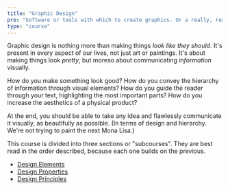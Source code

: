```yaml
---
title: "Graphic Design"
pre: "Software or tools with which to create graphics. Or a really, really strong imagination ;)"
type: "course"
---
```


Graphic design is nothing more than making things _look like they should_. It's present in every aspect of our lives, not just art or paintings. It's about making things look _pretty_, but moreso about communicating _information_ visually.

How do you make something look good? How do you convey the hierarchy of information through visual elements? How do you guide the reader through your text, highlighting the most important parts? How do you increase the aesthetics of a physical product? 

At the end, you should be able to take any idea and flawlessly communicate it visually, as beautifully as possible. (In terms of design and hierarchy. We're not trying to paint the next Mona Lisa.)

This course is divided into three sections or "subcourses". They are best read in the order described, because each one builds on the previous.

* [Design Elements](./design-elements/)
* [Design Properties](./design-properties/)
* [Design Principles](./design-principles/)